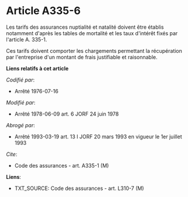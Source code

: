 # Article A335-6

Les tarifs des assurances nuptialité et natalité doivent être établis notamment d'après les tables de mortalité et les taux
d'intérêt fixés par l'article A. 335-1.

Ces tarifs doivent comporter les chargements permettant la récupération par l'entreprise d'un montant de frais justifiable et
raisonnable.

**Liens relatifs à cet article**

_Codifié par_:

  - Arrêté 1976-07-16

_Modifié par_:

  - Arrêté 1978-06-09 art. 6 JORF 24 juin 1978

_Abrogé par_:

  - Arrêté 1993-03-19 art. 13 I JORF 20 mars 1993 en vigueur le 1er juillet 1993

_Cite_:

  - Code des assurances - art. A335-1 (M)

**Liens**:

  - TXT_SOURCE: Code des assurances - art. L310-7 (M)
